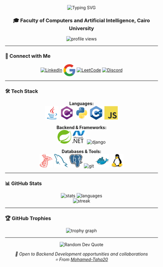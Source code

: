 <div align="center">
  <img src="https://readme-typing-svg.herokuapp.com?font=Fira+Code&weight=600&size=28&pause=1000&color=BD93F9&center=true&vCenter=true&width=500&lines=Hi+%F0%9F%91%8B%2C+I'm+Mohamed+Taha;Backend+Developer;Information+Systems+Student;Top+4%25+at+Cairo+University" alt="Typing SVG" />
</div>

<h3 align="center">🎓 Faculty of Computers and Artificial Intelligence, Cairo University</h3>

<p align="center">
  <img src="https://komarev.com/ghpvc/?username=Mohamed-Taha20&label=Profile%20views&color=bd93f9&style=flat" alt="profile views" />
</p>

---

### 🤝 Connect with Me

<p align="center">
<a href="https://www.linkedin.com/in/mtaha20/" target="_blank"><img align="center" src="https://raw.githubusercontent.com/rahuldkjain/github-profile-readme-generator/master/src/images/icons/Social/linked-in-alt.svg" alt="LinkedIn" height="40" width="40" /></a>
<a href="mailto:mhmdth276@gmail.com" target="_blank"><img align="center" src="https://raw.githubusercontent.com/devicons/devicon/master/icons/google/google-original.svg" alt="Email" height="40" width="40" /></a>
<a href="https://leetcode.com/u/Mohamed_Taha19/" target="_blank"><img align="center" src="https://raw.githubusercontent.com/rahuldkjain/github-profile-readme-generator/master/src/images/icons/Social/leet-code.svg" alt="LeetCode" height="40" width="40" /></a>
<a href="https://discord.gg/mohammed_taha" target="_blank"><img align="center" src="https://raw.githubusercontent.com/rahuldkjain/github-profile-readme-generator/master/src/images/icons/Social/discord.svg" alt="Discord" height="40" width="40" /></a>
</p>

---

### 🛠️ Tech Stack

<p align="center">
  <strong>Languages:</strong><br/>
  <img src="https://raw.githubusercontent.com/devicons/devicon/master/icons/java/java-original.svg" alt="java" width="45" height="45"/>
  <img src="https://raw.githubusercontent.com/devicons/devicon/master/icons/csharp/csharp-original.svg" alt="csharp" width="45" height="45"/>
  <img src="https://raw.githubusercontent.com/devicons/devicon/master/icons/python/python-original.svg" alt="python" width="45" height="45"/>
  <img src="https://raw.githubusercontent.com/devicons/devicon/master/icons/cplusplus/cplusplus-original.svg" alt="cplusplus" width="45" height="45"/>
  <img src="https://raw.githubusercontent.com/devicons/devicon/master/icons/javascript/javascript-original.svg" alt="javascript" width="45" height="45"/>
</p>

<p align="center">
  <strong>Backend & Frameworks:</strong><br/>
  <img src="https://raw.githubusercontent.com/devicons/devicon/master/icons/spring/spring-original.svg" alt="spring" width="45" height="45"/>
  <img src="https://raw.githubusercontent.com/devicons/devicon/master/icons/dot-net/dot-net-original-wordmark.svg" alt="dotnet" width="45" height="45"/>
  <img src="https://cdn.worldvectorlogo.com/logos/django.svg" alt="django" width="45" height="45"/>
</p>

<p align="center">
  <strong>Databases & Tools:</strong><br/>
  <img src="https://raw.githubusercontent.com/devicons/devicon/master/icons/microsoftsqlserver/microsoftsqlserver-plain.svg" alt="sqlserver" width="45" height="45"/>
  <img src="https://raw.githubusercontent.com/devicons/devicon/master/icons/mysql/mysql-original.svg" alt="mysql" width="45" height="45"/>
  <img src="https://raw.githubusercontent.com/devicons/devicon/master/icons/postgresql/postgresql-original.svg" alt="postgresql" width="45" height="45"/>
  <img src="https://www.vectorlogo.zone/logos/git-scm/git-scm-icon.svg" alt="git" width="45" height="45"/>
  <img src="https://raw.githubusercontent.com/devicons/devicon/master/icons/docker/docker-original.svg" alt="docker" width="45" height="45"/>
  <img src="https://raw.githubusercontent.com/devicons/devicon/master/icons/linux/linux-original.svg" alt="linux" width="45" height="45"/>
</p>

---

### 📊 GitHub Stats

<div align="center">
  <img src="https://github-readme-stats.vercel.app/api?username=Mohamed-Taha20&show_icons=true&theme=dracula&count_private=true&hide_border=false" height="160" alt="stats" />
  <img src="https://github-readme-stats.vercel.app/api/top-langs?username=Mohamed-Taha20&layout=compact&theme=dracula&langs_count=6&hide_border=false" height="160" alt="languages" />
</div>

<div align="center">
  <img src="https://streak-stats.demolab.com?user=Mohamed-Taha20&theme=dracula&hide_border=false&border_radius=5" height="170" alt="streak" />
</div>

---

### 🏆 GitHub Trophies

<div align="center">
  <img src="https://github-profile-trophy.vercel.app?username=Mohamed-Taha20&theme=dracula&column=4&row=2&margin-w=15&margin-h=15&no-bg=false&no-frame=false" alt="trophy graph" />
</div>

---

<div align="center">
  <img src="https://quotes-github-readme.vercel.app/api?type=horizontal&theme=dracula" alt="Random Dev Quote"/>
</div>

<p align="center">
  <i>💙 Open to Backend Development opportunities and collaborations</i><br>
  <i>⭐️ From <a href="https://github.com/Mohamed-Taha20">Mohamed-Taha20</a></i>
</p>
